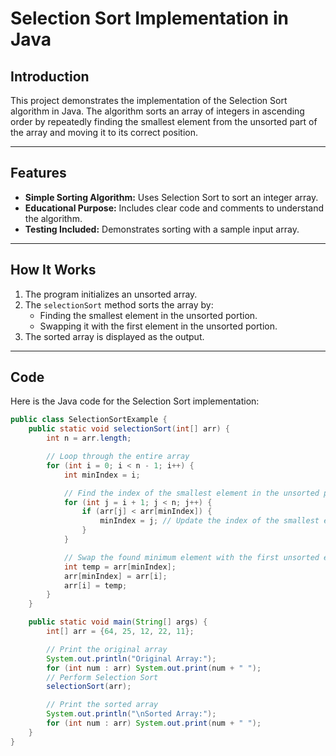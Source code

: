 # Selection Sort Implementation in Java  

## Introduction  
This project demonstrates the implementation of the Selection Sort algorithm in Java. The algorithm sorts an array of integers in ascending order by repeatedly finding the smallest element from the unsorted part of the array and moving it to its correct position.  

---

## Features  
- **Simple Sorting Algorithm:** Uses Selection Sort to sort an integer array.  
- **Educational Purpose:** Includes clear code and comments to understand the algorithm.  
- **Testing Included:** Demonstrates sorting with a sample input array.  

---

## How It Works  
1. The program initializes an unsorted array.  
2. The `selectionSort` method sorts the array by:  
   - Finding the smallest element in the unsorted portion.  
   - Swapping it with the first element in the unsorted portion.  
3. The sorted array is displayed as the output.  

---

## Code  
Here is the Java code for the Selection Sort implementation:  

```java
public class SelectionSortExample {
    public static void selectionSort(int[] arr) {
        int n = arr.length;

        // Loop through the entire array
        for (int i = 0; i < n - 1; i++) {
            int minIndex = i;

            // Find the index of the smallest element in the unsorted part of the array
            for (int j = i + 1; j < n; j++) {
                if (arr[j] < arr[minIndex]) {
                    minIndex = j; // Update the index of the smallest element
                }
            }

            // Swap the found minimum element with the first unsorted element
            int temp = arr[minIndex];
            arr[minIndex] = arr[i];
            arr[i] = temp;
        }
    }

    public static void main(String[] args) {
        int[] arr = {64, 25, 12, 22, 11};

        // Print the original array
        System.out.println("Original Array:");
        for (int num : arr) System.out.print(num + " ");
        // Perform Selection Sort
        selectionSort(arr);

        // Print the sorted array
        System.out.println("\nSorted Array:");
        for (int num : arr) System.out.print(num + " ");
    }
}
